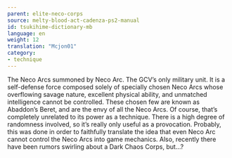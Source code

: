 ```yaml
---
parent: elite-neco-corps
source: melty-blood-act-cadenza-ps2-manual
id: tsukihime-dictionary-mb
language: en
weight: 12
translation: "Mcjon01"
category:
- technique
---
```


The Neco Arcs summoned by Neco Arc. The GCV’s only military unit.
It is a self-defense force composed solely of specially chosen Neco Arcs whose overflowing savage nature, excellent physical ability, and unmatched intelligence cannot be controlled. These chosen few are known as Abaddon’s Beret, and are the envy of all the Neco Arcs.
Of course, that’s completely unrelated to its power as a technique. There is a high degree of randomness involved, so it’s really only useful as a provocation. Probably, this was done in order to faithfully translate the idea that even Neco Arc cannot control the Neco Arcs into game mechanics.
Also, recently there have been rumors swirling about a Dark Chaos Corps, but…?

